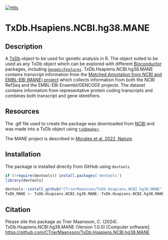 [![Hits](https://hits.seeyoufarm.com/api/count/incr/badge.svg?url=https%3A%2F%2Fgithub.com%2FCTrierMaansson%2FTxDb.Hsapiens.NCBI.hg38.MANE&count_bg=%2379C83D&title_bg=%23555555&icon=&icon_color=%23E7E7E7&title=Hits&edge_flat=false)](https://hits.seeyoufarm.com)
# TxDb.Hsapiens.NCBI.hg38.MANE
## Description
A [TxDb](https://bioconductor.org/packages/release/bioc/vignettes/GenomicFeatures/inst/doc/GenomicFeatures.html) object to be used for genetic analysis in R. 
The object suited to be used as any TxDb object which can be explored with different [Bioconductor](https://bioconductor.org/) packages, including [`GenomicFeatures`](https://bioconductor.org/packages/release/bioc/html/GenomicFeatures.html).
TxDb.Hsapiens.NCBI.hg38.MANE contains transcript information from the [Matched Annotation from NCBI and EMBL-EBI (MANE) project](https://www.ncbi.nlm.nih.gov/refseq/MANE/) which collects information from both the NCBI RefSeq and the EMBL-EBi Ensembl/GENCODE projects. The dataset contains information from representative protein coding transcripts and combines both transcript and gene identifiers. 

## Resources
The .gtf file used to create the package was downloaded from [NCBI](https://ftp.ncbi.nlm.nih.gov/refseq/MANE/MANE_human/release_1.3/) and was made into a TxDb object using [`txdbmaker`](https://www.bioconductor.org/packages/release/bioc/html/txdbmaker.html). 

The MANE project is described in [Morales et al. 2022, Nature](https://www.nature.com/articles/s41586-022-04558-8).

## Installation
The package is installed directly from GitHub using `devtools`
```R
if (!require(devtools)) install.packages('devtools')
library(devtools)

devtools::install_github("CTrierMaansson/TxDb.Hsapiens.NCBI.hg38.MANE")
TxDb_MANE <- TxDb.Hsapiens.NCBI.hg38.MANE::TxDb.Hsapiens.NCBI.hg38.MANE

```
## Citation
Please site this package as Trier Maansson, C. (2024). TxDb.Hsapiens.NCBI.hg38.MANE (Version 1.0.0) [Computer software]. https://github.com/CTrierMaansson/TxDb.Hsapiens.NCBI.hg38.MANE
